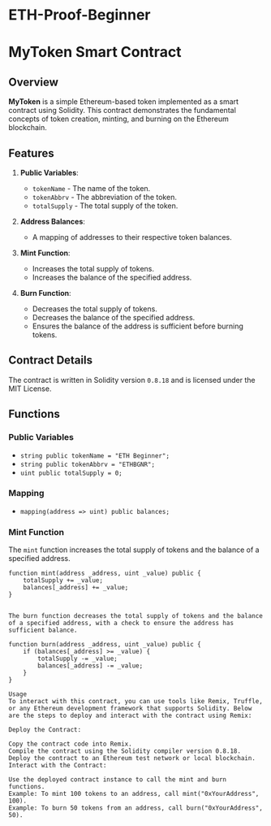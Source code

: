 # ETH-Proof-Beginner

# MyToken Smart Contract

## Overview

**MyToken** is a simple Ethereum-based token implemented as a smart contract using Solidity. This contract demonstrates the fundamental concepts of token creation, minting, and burning on the Ethereum blockchain. 

## Features

1. **Public Variables**: 
    - `tokenName` - The name of the token.
    - `tokenAbbrv` - The abbreviation of the token.
    - `totalSupply` - The total supply of the token.

2. **Address Balances**: 
    - A mapping of addresses to their respective token balances.

3. **Mint Function**: 
    - Increases the total supply of tokens.
    - Increases the balance of the specified address.

4. **Burn Function**: 
    - Decreases the total supply of tokens.
    - Decreases the balance of the specified address.
    - Ensures the balance of the address is sufficient before burning tokens.

## Contract Details

The contract is written in Solidity version `0.8.18` and is licensed under the MIT License.

## Functions

### Public Variables

- `string public tokenName = "ETH Beginner";`
- `string public tokenAbbrv = "ETHBGNR";`
- `uint public totalSupply = 0;`

### Mapping

- `mapping(address => uint) public balances;`

### Mint Function

The `mint` function increases the total supply of tokens and the balance of a specified address.

```solidity
function mint(address _address, uint _value) public {
    totalSupply += _value;
    balances[_address] += _value;
}


The burn function decreases the total supply of tokens and the balance of a specified address, with a check to ensure the address has sufficient balance.

function burn(address _address, uint _value) public {
    if (balances[_address] >= _value) {
        totalSupply -= _value;
        balances[_address] -= _value;
    }
}

Usage
To interact with this contract, you can use tools like Remix, Truffle, or any Ethereum development framework that supports Solidity. Below are the steps to deploy and interact with the contract using Remix:

Deploy the Contract:

Copy the contract code into Remix.
Compile the contract using the Solidity compiler version 0.8.18.
Deploy the contract to an Ethereum test network or local blockchain.
Interact with the Contract:

Use the deployed contract instance to call the mint and burn functions.
Example: To mint 100 tokens to an address, call mint("0xYourAddress", 100).
Example: To burn 50 tokens from an address, call burn("0xYourAddress", 50).
